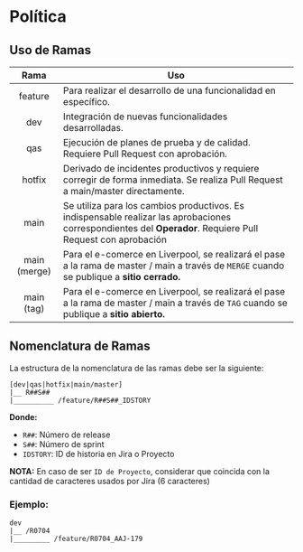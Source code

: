 # Política

## Uso de Ramas

| Rama            | Uso                         |
| :---------------: | --------------------------- |
| feature         | Para realizar el desarrollo de una funcionalidad en específico. |
| dev             | Integración de nuevas funcionalidades desarrolladas. |
| qas             | Ejecución de planes de prueba y de calidad. Requiere Pull Request con aprobación. |
| hotfix          | Derivado de incidentes productivos y requiere corregir de forma inmediata. Se realiza Pull Request a main/master directamente. |
| main            | Se utiliza para los cambios productivos. Es indispensable realizar las aprobaciones correspondientes del **Operador**. Requiere Pull Request con aprobación |
| main (merge)    | Para el e-comerce en Liverpool, se realizará el pase a la rama de master / main a través de `MERGE` cuando se publique a **sitio cerrado.**  |
| main (tag)      | Para el e-comerce en Liverpool, se realizará el pase a la rama de master / main a través de `TAG` cuando se publique a **sitio abierto.** | 

## Nomenclatura de Ramas

La estructura de la nomenclatura de las ramas debe ser la siguiente:
```
[dev|qas|hotfix|main/master]  
|__ R##S##  
|__________ /feature/R##S##_IDSTORY 
```

**Donde:**

- `R##`: Número de release
- `S##`: Número de sprint
- `IDSTORY`: ID de historia en Jira o Proyecto

**NOTA:** En caso de ser `ID de Proyecto`, considerar que coincida con la cantidad de caracteres usados por Jira (6 caracteres)

### Ejemplo: 

```
dev  
|__ /R0704  
|_________ /feature/R0704_AAJ-179
```
